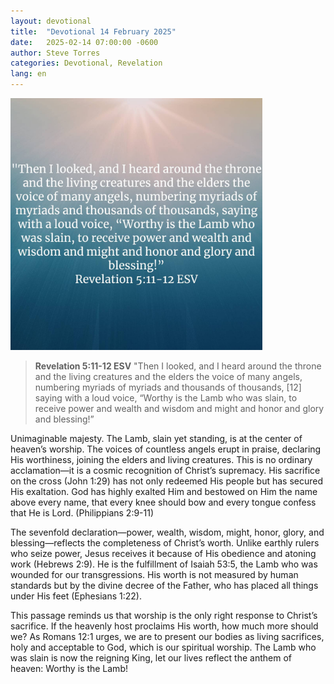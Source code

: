 ```yaml
---
layout: devotional
title:  "Devotional 14 February 2025"
date:   2025-02-14 07:00:00 -0600
author: Steve Torres
categories: Devotional, Revelation
lang: en
---
```

<img src="https://github.com/ElEsteeb/ElEsteeb.github.io/blob/main/images/devotionals/Rev-5_11-12.jpg?raw=true" alt="Revelation 5:11-12.jpg" style="max-width: 80%; height: auto;">

>**Revelation 5:11-12 ESV**
>"Then I looked, and I heard around the throne and the living creatures and the elders the voice of many angels, numbering myriads of myriads and thousands of thousands, [12] saying with a loud voice, “Worthy is the Lamb who was slain, to receive power and wealth and wisdom and might and honor and glory and blessing!”

Unimaginable majesty. The Lamb, slain yet standing, is at the center of heaven’s worship. The voices of countless angels erupt in praise, declaring His worthiness, joining the elders and living creatures. This is no ordinary acclamation—it is a cosmic recognition of Christ’s supremacy. His sacrifice on the cross (John 1:29) has not only redeemed His people but has secured His exaltation. God has highly exalted Him and bestowed on Him the name above every name, that every knee should bow and every tongue confess that He is Lord. (Philippians 2:9-11)

The sevenfold declaration—power, wealth, wisdom, might, honor, glory, and blessing—reflects the completeness of Christ’s worth. Unlike earthly rulers who seize power, Jesus receives it because of His obedience and atoning work (Hebrews 2:9). He is the fulfillment of Isaiah 53:5, the Lamb who was wounded for our transgressions. His worth is not measured by human standards but by the divine decree of the Father, who has placed all things under His feet (Ephesians 1:22).

This passage reminds us that worship is the only right response to Christ’s sacrifice. If the heavenly host proclaims His worth, how much more should we? As Romans 12:1 urges, we are to present our bodies as living sacrifices, holy and acceptable to God, which is our spiritual worship. The Lamb who was slain is now the reigning King, let our lives reflect the anthem of heaven: Worthy is the Lamb!



